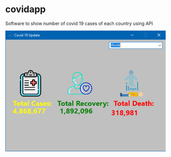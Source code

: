 # covidapp
Software to show number of covid 19 cases of each country using API

![gui](Capture.PNG)
